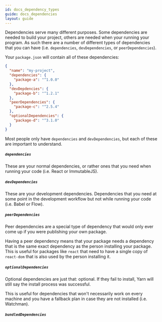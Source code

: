 ```yaml
---
id: docs_dependency_types
guide: docs_dependencies
layout: guide
---
```


Dependencies serve many different purposes. Some dependencies are needed to
build your project, others are needed when your running your program. As such
there are a number of different types of dependencies that you can have (i.e.
`dependencies`, `devDependencies`, or `peerDependencies`).

Your `package.json` will contain all of these dependencies:

```json
{
  "name": "my-project",
  "dependencies": {
    "package-a": "^1.0.0"
  },
  "devDepdencies": {
    "package-b": "^1.2.1"
  },
  "peerDependencies": {
    "package-c": "^2.5.4"
  },
  "optionalDependencies": {
    "package-d": "^3.1.0"
  }
}
```

Most people only have `dependencies` and `devDependencies`, but each of these
are important to understand.

##### `dependencies` <a class="toc" id="toc-dependencies" href="#toc-dependencies"></a>

These are your normal dependencies, or rather ones that you need when running
your code (i.e. React or ImmutableJS).

##### `devDependencies` <a class="toc" id="toc-devdependencies" href="#toc-devdependencies"></a>

These are your development dependencies. Dependencies that you need at some
point in the development workflow but not while running your code (i.e. Babel
or Flow).

##### `peerDependencies` <a class="toc" id="toc-peerdependencies" href="#toc-peerdependencies"></a>

Peer dependencies are a special type of dependency that would only ever come up
if you were publishing your own package.

Having a peer dependency means that your package needs a dependency that is the
same exact dependency as the person installing your package. This is useful for
packages like `react` that need to have a single copy of `react-dom` that is
also used by the person installing it.

##### `optionalDependencies` <a class="toc" id="toc-optionaldependencies" href="#toc-optionaldependencies"></a>

Optional dependencies are just that: optional. If they fail to install, Yarn
will still say the install process was successful.

This is useful for dependencies that won't necessarily work on every machine
and you have a fallback plan in case they are not installed (i.e. Watchman).

##### `bundledDependencies` <a class="toc" id="toc-bundleddependencies" href="#toc-bundleddependencies"></a>

<!-- Array of package names that will be bundled when publishing the package. -->
